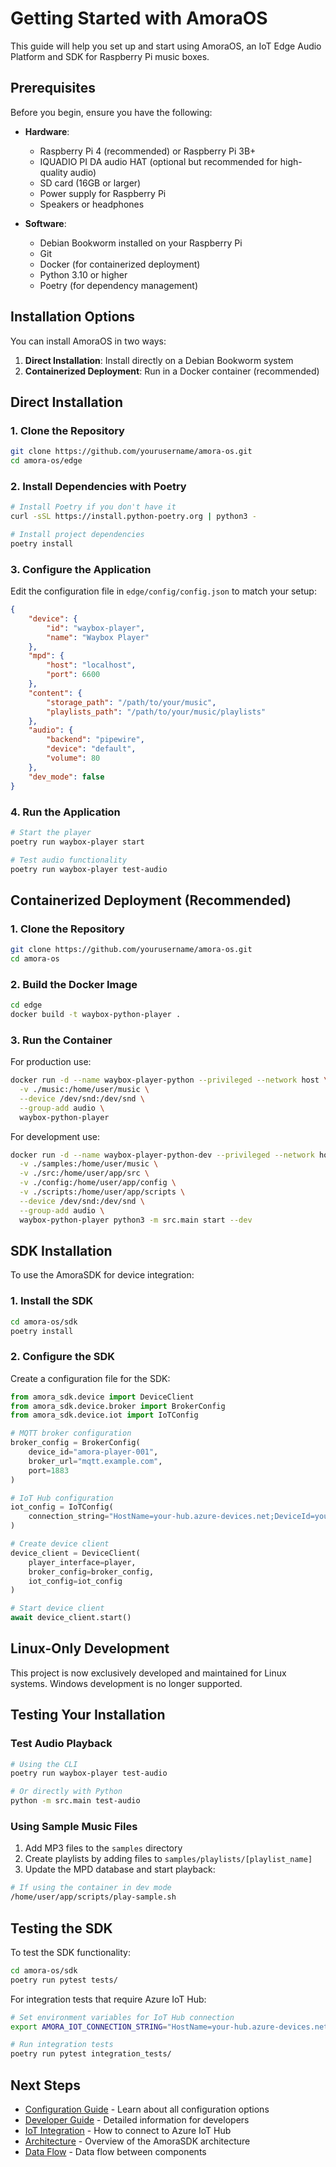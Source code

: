 # Getting Started with AmoraOS

This guide will help you set up and start using AmoraOS, an IoT Edge Audio Platform and SDK for Raspberry Pi music boxes.

## Prerequisites

Before you begin, ensure you have the following:

- **Hardware**:
  - Raspberry Pi 4 (recommended) or Raspberry Pi 3B+
  - IQUADIO PI DA audio HAT (optional but recommended for high-quality audio)
  - SD card (16GB or larger)
  - Power supply for Raspberry Pi
  - Speakers or headphones

- **Software**:
  - Debian Bookworm installed on your Raspberry Pi
  - Git
  - Docker (for containerized deployment)
  - Python 3.10 or higher
  - Poetry (for dependency management)

## Installation Options

You can install AmoraOS in two ways:

1. **Direct Installation**: Install directly on a Debian Bookworm system
2. **Containerized Deployment**: Run in a Docker container (recommended)

## Direct Installation

### 1. Clone the Repository

```bash
git clone https://github.com/yourusername/amora-os.git
cd amora-os/edge
```

### 2. Install Dependencies with Poetry

```bash
# Install Poetry if you don't have it
curl -sSL https://install.python-poetry.org | python3 -

# Install project dependencies
poetry install
```

### 3. Configure the Application

Edit the configuration file in `edge/config/config.json` to match your setup:

```json
{
    "device": {
        "id": "waybox-player",
        "name": "Waybox Player"
    },
    "mpd": {
        "host": "localhost",
        "port": 6600
    },
    "content": {
        "storage_path": "/path/to/your/music",
        "playlists_path": "/path/to/your/music/playlists"
    },
    "audio": {
        "backend": "pipewire",
        "device": "default",
        "volume": 80
    },
    "dev_mode": false
}
```

### 4. Run the Application

```bash
# Start the player
poetry run waybox-player start

# Test audio functionality
poetry run waybox-player test-audio
```

## Containerized Deployment (Recommended)

### 1. Clone the Repository

```bash
git clone https://github.com/yourusername/amora-os.git
cd amora-os
```

### 2. Build the Docker Image

```bash
cd edge
docker build -t waybox-python-player .
```

### 3. Run the Container

For production use:

```bash
docker run -d --name waybox-player-python --privileged --network host \
  -v ./music:/home/user/music \
  --device /dev/snd:/dev/snd \
  --group-add audio \
  waybox-python-player
```

For development use:

```bash
docker run -d --name waybox-player-python-dev --privileged --network host \
  -v ./samples:/home/user/music \
  -v ./src:/home/user/app/src \
  -v ./config:/home/user/app/config \
  -v ./scripts:/home/user/app/scripts \
  --device /dev/snd:/dev/snd \
  --group-add audio \
  waybox-python-player python3 -m src.main start --dev
```

## SDK Installation

To use the AmoraSDK for device integration:

### 1. Install the SDK

```bash
cd amora-os/sdk
poetry install
```

### 2. Configure the SDK

Create a configuration file for the SDK:

```python
from amora_sdk.device import DeviceClient
from amora_sdk.device.broker import BrokerConfig
from amora_sdk.device.iot import IoTConfig

# MQTT broker configuration
broker_config = BrokerConfig(
    device_id="amora-player-001",
    broker_url="mqtt.example.com",
    port=1883
)

# IoT Hub configuration
iot_config = IoTConfig(
    connection_string="HostName=your-hub.azure-devices.net;DeviceId=your-device;SharedAccessKey=your-key"
)

# Create device client
device_client = DeviceClient(
    player_interface=player,
    broker_config=broker_config,
    iot_config=iot_config
)

# Start device client
await device_client.start()
```

## Linux-Only Development

This project is now exclusively developed and maintained for Linux systems. Windows development is no longer supported.

## Testing Your Installation

### Test Audio Playback

```bash
# Using the CLI
poetry run waybox-player test-audio

# Or directly with Python
python -m src.main test-audio
```

### Using Sample Music Files

1. Add MP3 files to the `samples` directory
2. Create playlists by adding files to `samples/playlists/[playlist_name]`
3. Update the MPD database and start playback:

```bash
# If using the container in dev mode
/home/user/app/scripts/play-sample.sh
```

## Testing the SDK

To test the SDK functionality:

```bash
cd amora-os/sdk
poetry run pytest tests/
```

For integration tests that require Azure IoT Hub:

```bash
# Set environment variables for IoT Hub connection
export AMORA_IOT_CONNECTION_STRING="HostName=your-hub.azure-devices.net;DeviceId=your-device;SharedAccessKey=your-key"

# Run integration tests
poetry run pytest integration_tests/
```

## Next Steps

- [Configuration Guide](configuration.md) - Learn about all configuration options
- [Developer Guide](developer_guide.md) - Detailed information for developers
- [IoT Integration](iot_integration.md) - How to connect to Azure IoT Hub
- [Architecture](architecture.md) - Overview of the AmoraSDK architecture
- [Data Flow](data_flow.md) - Data flow between components
